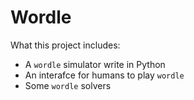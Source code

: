 # Wordle
What this project includes:
 - A `wordle` simulator write in Python
 - An interafce for humans to play `wordle`
 - Some `wordle` solvers

